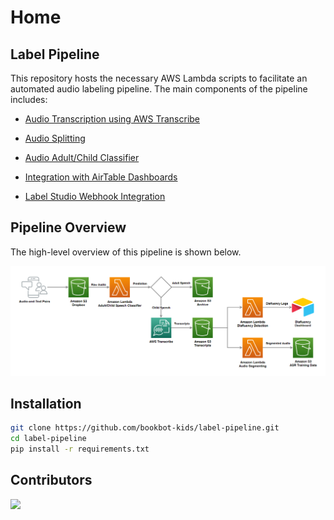 # Home

## Label Pipeline

This repository hosts the necessary AWS Lambda scripts to facilitate an automated audio labeling pipeline. The main components of the pipeline includes:

- [Audio Transcription using AWS Transcribe](https://github.com/bookbot-kids/label-pipeline/tree/main/src/transcribe)

- [Audio Splitting](https://github.com/bookbot-kids/label-pipeline/tree/main/src/audio_splitter)

- [Audio Adult/Child Classifier](https://github.com/bookbot-kids/label-pipeline/tree/main/src/audio_classifier)

- [Integration with AirTable Dashboards](https://github.com/bookbot-kids/label-pipeline/tree/main/src/airtable_apply_annotations)

- [Label Studio Webhook Integration](https://github.com/bookbot-kids/label-pipeline/tree/main/src/webhook_listener)

## Pipeline Overview

The high-level overview of this pipeline is shown below.

![](images/audio-labeling-pipeline.png)

## Installation

```bash
git clone https://github.com/bookbot-kids/label-pipeline.git
cd label-pipeline
pip install -r requirements.txt
```

## Contributors

<a href="https://github.com/bookbot-kids/label-pipeline/graphs/contributors">
  <img src="https://contrib.rocks/image?repo=bookbot-kids/label-pipeline" />
</a>
